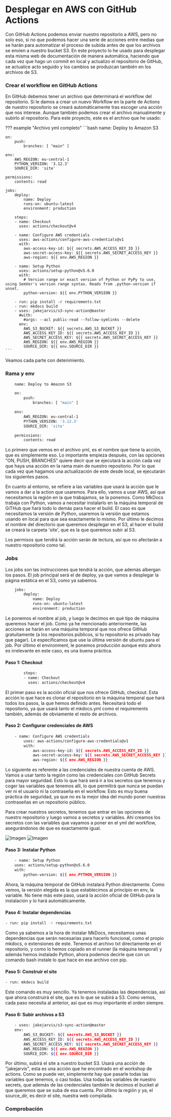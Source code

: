 # Desplegar en AWS con GitHub Actions
Con GitHub Actions podemos enviar nuestro repositorio a AWS, pero no solo eso, si no que podemos hacer una serie de acciones entre medias que se harán para automatizar el proceso de subida antes de que los archivos se envien a nuestro bucket S3. En este proyecto lo he usado para desplegar esta misma web de documentación de manera automática, haciendo que cada vez que hago un commit en local y actualizo el repositorio de GitHub, se actualice acto seguido y los cambios se produzcan también en los archivos de S3.

### Crear el workflow en GitHub Actions
En GitHub debemos tener un archivo que determinará el workflow del repositorio. Si le damos a crear un nuevo Workflow en la parte de Actions de nuestro repositorio se creará automáticamente tras escoger una acción que nos interese. Aunque también podemos crear el archivo manualmente y subirlo al repositorio. Para este proyecto, este es el archivo que he usado:

??? example "Archivo yml completo"
    ```bash
    name: Deploy to Amazon S3
    
    on:
        push:
            branches: [ "main" ]

    env:
        AWS_REGION: eu-central-1
        PYTHON_VERSION: '3.12.3'
        SOURCE_DIR: 'site'
  
    permissions:
        contents: read

    jobs:
        deploy:
            name: Deploy
            runs-on: ubuntu-latest
            environment: production

        steps:
        - name: Checkout
          uses: actions/checkout@v4

        - name: Configure AWS credentials
          uses: aws-actions/configure-aws-credentials@v1
          with:
            aws-access-key-id: ${{ secrets.AWS_ACCESS_KEY_ID }}
            aws-secret-access-key: ${{ secrets.AWS_SECRET_ACCESS_KEY }}
            aws-region: ${{ env.AWS_REGION }}

        - name: Setup Python
          uses: actions/setup-python@v5.6.0
          with:
            # Version range or exact version of Python or PyPy to use, using SemVer's version range syntax. Reads from .python-version if unset.
            python-version: ${{ env.PYTHON_VERSION }}

        - run: pip install -r requirements.txt
        - run: mkdocs build
        - uses: jakejarvis/s3-sync-action@master
          #with:
            #args: --acl public-read --follow-symlinks --delete
          env:
            AWS_S3_BUCKET: ${{ secrets.AWS_S3_BUCKET }}
            AWS_ACCESS_KEY_ID: ${{ secrets.AWS_ACCESS_KEY_ID }}
            AWS_SECRET_ACCESS_KEY: ${{ secrets.AWS_SECRET_ACCESS_KEY }}
            AWS_REGION: ${{ env.AWS_REGION }} 
            SOURCE_DIR: ${{ env.SOURCE_DIR }}     
    ```
Veamos cada parte con detenimiento.

### Rama y env
```bash
    name: Deploy to Amazon S3

    on:
        push:
            branches: [ "main" ]

    env:
        AWS_REGION: eu-central-1
        PYTHON_VERSION: '3.12.3'
        SOURCE_DIR: 'site'

    permissions:
        contents: read
```

Lo primero que vemos en el archivo yml, es el nombre que tiene la acción, que es simplemente eso. Lo importante empieza después, con las opciones "ON, PUSH, BRANCHES" quiere decir que se ejecutará la acción cada vez que haya una acción en la rama main de nuestro repositorio. Por lo que cada vez que hagamos una actualización de este desde local, se ejecutarán los siguientes pasos.

En cuanto al entorno, se refiere a las variables que usará la acción que le vamos a dar a la action que usaremos. Para ello, vamos a usar AWS, así que necesitamos la región en la que trabajamos, se la ponemos. Como MkDocs trabaja con Python, vamos a necesitar instalarlo en la máquina temporal de GiTHub que hará todo lo demás para hacer el build. El caso es que necesitamos la versión de Python, usaremos la versión que estamos usando en local para que sea exactamente lo mismo. Por último le decimos el nombre del directorio que queremos desplegar en el S3, al hacer el build se creará la carpeta 'site', que es la que queremos subir al S3.

Los permisos que tendrá la acción serán de lectura, así que no afectarán a nuestro repositorio como tal.

### Jobs
Los jobs son las instrucciones que tendrá la acción, que además albergan los pasos. El job principal será el de deploy, ya que vamos a desplegar la página estática en el S3, como ya sabemos. 

```bash
    jobs:
        deploy:
            name: Deploy
            runs-on: ubuntu-latest
            environment: production
```

Le ponemos el nombre al job, y luego le decimos en qué tipo de máquina queremos hacer el job. Como ya he mencionado anteriormente, las acciones se harán en una máquina temporal que nos ofrece GitHub gratuitamente (a los repositorios públicos, si tu repositorio es privado hay que pagar). Le especificamos que use la última versión de ubuntu para el job. Por último el environment, le ponemos producción aunque esto ahora es irrelevante en este caso, es una buena práctica.

#### Paso 1: Checkout
```bash
        steps:
        - name: Checkout
          uses: actions/checkout@v4
```
El primer paso es la acción oficial que nos ofrece GitHub, checkout. Esta acción lo que hace es clonar el repositorio en la máquina temporal que hará todos los pasos, la que hemos definido antes. Necesitará todo el repositorio, ya que usará tanto el mkdocs.yml como el requirements también, además de obviamente el resto de archivos.

#### Paso 2: Configurar credenciales de AWS

```bash
    - name: Configure AWS credentials
        uses: aws-actions/configure-aws-credentials@v1
        with:
            aws-access-key-id: ${{ secrets.AWS_ACCESS_KEY_ID }}
            aws-secret-access-key: ${{ secrets.AWS_SECRET_ACCESS_KEY }}
            aws-region: ${{ env.AWS_REGION }}
```
Lo siguiente es referente a las credenciales de nuestra cuenta de AWS. Vamos a usar tanto la región como las credenciales con GitHub Secrets para mayor seguridad. Esto lo que hará será ir a los secretos que tenemos y coger las variables que tenemos allí, lo que permitirá que nunca se puedan ver ni el usuario ni la contraseña en el workflow. Esto es muy buena práctica de seguridad, ya que no es la mejor idea del mundo poner nuestras contraseñas en un repositorio público. 

Para crear nuestros secretos, tenemos que entrar en las opciones de nuestro repositorio y luego vamos a secretos y variables. Ahí creamos los secretos con las variables que vayamos a poner en el yml del workflow, asegurándonos de que es exactamente igual.

![Imagen](../Recursos/Others/Actions1.png)
![Imagen](../Recursos/Others/Actions2.png)

#### Paso 3: Instalar Python
```bash
    - name: Setup Python
    uses: actions/setup-python@v5.6.0
    with:
        python-version: ${{ env.PYTHON_VERSION }}
```

Ahora, la máquina temporal de GitHub instalará Python directamente. Como vemos, la versión elegida es la que establecimos al principio en env, la variable. No tiene más este paso, usará la acción oficial de GitHub para la instalación y lo hará automáticamente.

#### Paso 4: Instalar dependencias
```bash
- run: pip install -r requirements.txt
```

Como ya sabemos a la hora de instalar MkDocs, necesitamos unas dependencias que serán necesarias para hacerlo funcional, como el propio mkdocs, o extensiones de este. Tenemos el archivo txt directamente en el repositorio, y como lo hemos copiado en el runner (la máquina temporal) y además hemos instalado Python, ahora podemos decirle que con un comando bash instale lo que hace en ese archivo con pip.

#### Paso 5: Construir el site
```bash
- run: mkdocs build
```

Este comando es muy sencillo. Ya tenemos instaladas las dependencias, así que ahora construirá el site, que es lo que se subirá a S3. Como vemos, cada paso necesita al anterior, así que es muy importante el orden siempre.

#### Paso 6: Subir archivos a S3
```bash
    - uses: jakejarvis/s3-sync-action@master
    env:
        AWS_S3_BUCKET: ${{ secrets.AWS_S3_BUCKET }}
        AWS_ACCESS_KEY_ID: ${{ secrets.AWS_ACCESS_KEY_ID }}
        AWS_SECRET_ACCESS_KEY: ${{ secrets.AWS_SECRET_ACCESS_KEY }}
        AWS_REGION: ${{ env.AWS_REGION }} 
        SOURCE_DIR: ${{ env.SOURCE_DIR }}
```
Por último, subirá el site a nuestro bucket S3. Usará una acción de "jakejarvis", esta es una acción que he encontrado en el workshop de actions. Como se puede ver, simplemente hay que pasarle todas las variables que tenemos, o casi todas. Usa todas las variables de nuestro secrets, que además de las credenciales también le decimos el bucket al que queremos que se suba de esa cuenta. Por último la región y ya, el source_dir, es decir el site, nuestra web compilada.

### Comprobación
